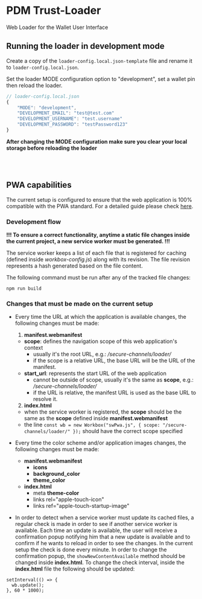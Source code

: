 # PDM Trust-Loader
Web Loader for the  Wallet User Interface

## Running the loader in development mode
Create a copy of the `loader-config.local.json-template` file and rename it to `loader-config.local.json`.

Set the loader MODE configuration option to "development", set a wallet pin then reload the loader.

```javascript
// loader-config.local.json
{
    "MODE": "development",
    "DEVELOPMENT_EMAIL": "test@test.com"
    "DEVELOPMENT_USERNAME": "test.username"
    "DEVELOPMENT_PASSWORD": "testPassword123"
}
```

**After changing the MODE configuration make sure you clear your local storage before reloading the loader**

<br />
<br />

## PWA capabilities
The current setup is configured to ensure that the web application is 100% compatible with the PWA standard.
For a detailed guide please check [here](https://github.com/Axiologic/wpa-demo1/blob/gh-pages-guide/index.md).

### Development flow
**!!! To ensure a correct functionality, anytime a static file changes inside the current project, a new service worker must be generated. !!!** 

The service worker keeps a list of each file that is registered for caching (defined inside *workbox-config.js*) along with its revision. The file revision represents a hash generated based on the file content. 

The following command must be run after any of the tracked file changes:

```
npm run build
```

### Changes that must be made on the current setup

- Every time the URL at which the application is available changes, the following changes must be made:
  1. **manifest.webmanifest**
    - **scope**: defines the navigation scope of this web application's context
      - usually it's the root URL, e.g.: */secure-channels/loader/*
      - if the scope is a relative URL, the base URL will be the URL of the manifest.
    - **start_url**: represents the start URL of the web application
      - cannot be outside of scope, usually it's the same as **scope**, e.g.: */secure-channels/loader/*
      - if the URL is relative, the manifest URL is used as the base URL to resolve it.
  2. **index.html**
    - when the service worker is registered, the **scope** should be the same as the **scope** defined inside **manifest.webmanifest**
    - the line `const wb = new Workbox("swPwa.js", { scope: "/secure-channels/loader/" });` should have the correct scope specified

- Every time the color scheme and/or application images changes, the following changes must be made:
  - **manifest.webmanifest**
    - **icons**
    - **background_color**
    - **theme_color**
  - **index.html**
    - meta **theme-color**
    - links rel="apple-touch-icon"
    - links ref="apple-touch-startup-image"

- In order to detect when a service worker must update its cached files, a regular check is made in order to see if another service worker is available. Each time an update is available, the user will receive a confirmation popup notifying him that a new update is available and to confirm if he wants to reload in order to see the changes. In the current setup the check is done every minute. In order to change the confirmation popup, the `showNewContentAvailable` method should be changed inside **index.html**. To change the check interval, inside the **index.html** file the following should be updated:

```
setInterval(() => {
  wb.update();
}, 60 * 1000);
```